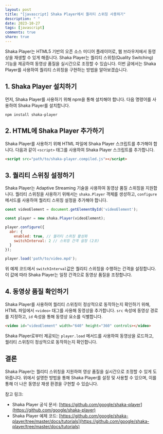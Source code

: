 ```yaml
---
layout: post
title: "[javascript] Shaka Player에서 퀄리티 스위칭 사용하기"
description: " "
date: 2023-10-27
tags: [javascript]
comments: true
share: true
---
```


Shaka Player는 HTML5 기반의 오픈 소스 미디어 플레이어로, 웹 브라우저에서 동영상을 재생할 수 있게 해줍니다. Shaka Player는 퀄리티 스위칭(Quality Switching) 기능을 제공하여 동영상 품질을 실시간으로 조정할 수 있습니다. 이번 글에서는 Shaka Player를 사용하여 퀄리티 스위칭을 구현하는 방법을 알아보겠습니다.

## 1. Shaka Player 설치하기

먼저, Shaka Player를 사용하기 위해 npm을 통해 설치해야 합니다. 다음 명령어를 사용하여 Shaka Player를 설치합니다.

```
npm install shaka-player
```

## 2. HTML에 Shaka Player 추가하기

Shaka Player를 사용하기 위해 HTML 파일에 Shaka Player 스크립트를 추가해야 합니다. 다음과 같이 `<script>` 태그를 사용하여 Shaka Player 스크립트를 추가합니다.

```html
<script src="path/to/shaka-player.compiled.js"></script>
```

## 3. 퀄리티 스위칭 설정하기

Shaka Player는 Adaptive Streaming 기술을 사용하여 동영상 품질 스위칭을 지원합니다. 퀄리티 스위칭을 사용하기 위해서는 `shaka.Player` 객체를 생성하고, `configure` 메서드를 사용하여 퀄리티 스위칭 설정을 추가해야 합니다.

```javascript
const videoElement = document.getElementById('videoElement');

const player = new shaka.Player(videoElement);

player.configure({
  abr: {
    enabled: true, // 퀄리티 스위칭 활성화
    switchInterval: 2 // 스위칭 간격 설정 (2초)
  }
});

player.load('path/to/video.mpd');
```

위 예제 코드에서 `switchInterval`값은 퀄리티 스위칭을 수행하는 간격을 설정합니다. 이 값에 따라 Shaka Player는 일정 간격으로 동영상 품질을 조정합니다.

## 4. 동영상 품질 확인하기

Shaka Player를 사용하여 퀄리티 스위칭이 정상적으로 동작하는지 확인하기 위해, HTML 파일에서 `<video>` 태그를 사용해 동영상을 추가합니다. `src` 속성에 동영상 경로를 지정하고, `id` 속성을 통해 동영상 요소를 식별합니다.

```html
<video id="videoElement" width="640" height="360" controls></video>
```

Shaka Player로부터 제공되는 `player.load` 메서드를 사용하여 동영상을 로드하고, 퀄리티 스위칭이 정상적으로 동작하는지 확인합니다.

## 결론

Shaka Player는 퀄리티 스위칭을 지원하여 영상 품질을 실시간으로 조정할 수 있게 도와줍니다. 위에서 설명한 방법을 통해 Shaka Player를 설정 및 사용할 수 있으며, 이를 통해 더 나은 동영상 재생 환경을 구현할 수 있습니다.

참고 링크:
- Shaka Player 공식 문서: [https://github.com/google/shaka-player](https://github.com/google/shaka-player)
- Shaka Player 예제 코드: [https://github.com/google/shaka-player/tree/master/docs/tutorials](https://github.com/google/shaka-player/tree/master/docs/tutorials)